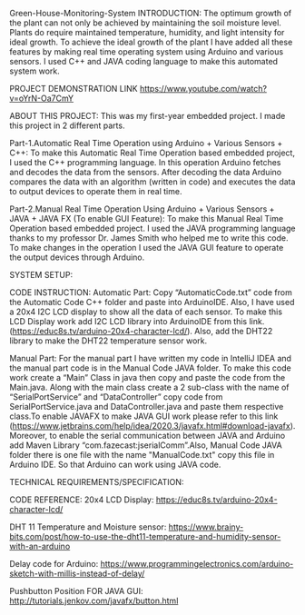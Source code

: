 Green-House-Monitoring-System
INTRODUCTION:
The optimum growth of the plant can not only be achieved by maintaining the soil moisture level. Plants do require maintained temperature, humidity, and light intensity for ideal growth. To achieve the ideal growth of the plant I have added all these features by making real time operating system using Arduino and various sensors. I used C++ and JAVA coding language to make this automated system work.

PROJECT DEMONSTRATION LINK
https://www.youtube.com/watch?v=oYrN-Oa7CmY

ABOUT THIS PROJECT:
This was my first-year embedded project. I made this project in 2 different parts.

Part-1.Automatic Real Time Operation using Arduino + Various Sensors + C++:
To make this Automatic Real Time Operation based embedded project, I used the C++ programming language. In this operation Arduino fetches and decodes the data from the sensors. After decoding the data Arduino compares the data with an algorithm (written in code) and executes the data to output devices to operate them in real time.

Part-2.Manual Real Time Operation Using Arduino + Various Sensors + JAVA + JAVA FX (To enable GUI Feature):
To make this Manual Real Time Operation based embedded project. I used the JAVA programming language thanks to my professor Dr. James Smith who helped me to write this code. To make changes in the operation I used the JAVA GUI feature to operate the output devices through Arduino.

SYSTEM SETUP:


CODE INSTRUCTION:
Automatic Part:
Copy “AutomaticCode.txt” code from the Automatic Code C++ folder and paste into ArduinoIDE. Also, I have used a 20x4 I2C LCD display to show all the data of each sensor. To make this LCD Display work add I2C LCD library into ArduinoIDE from this link.(https://educ8s.tv/arduino-20x4-character-lcd/). Also, add the DHT22 library to make the DHT22 temperature sensor work.

Manual Part:
For the manual part I have written my code in IntelliJ IDEA and the manual part code is in the Manual Code JAVA folder. To make this code work create a “Main” Class in java then copy and paste the code from the Main.java. Along with the main class create a 2 sub-class with the name of “SerialPortService” and “DataController” copy code from SerialPortService.java and DataController.java and paste them respective class.To enable JAVAFX to make JAVA GUI work please refer to this link (https://www.jetbrains.com/help/idea/2020.3/javafx.html#download-javafx). Moreover, to enable the serial communication between JAVA and Arduino add Maven Library “com.fazecast:jserialComm”.Also, Manual Code JAVA folder there is one file with the name "ManualCode.txt" copy this file in Arduino IDE. So that Arduino can work using JAVA code.

TECHNICAL REQUIREMENTS/SPECIFICATION:








CODE REFERENCE:
20x4 LCD Display:
https://educ8s.tv/arduino-20x4-character-lcd/

DHT 11 Temperature and Moisture sensor:
https://www.brainy-bits.com/post/how-to-use-the-dht11-temperature-and-humidity-sensor-with-an-arduino

Delay code for Arduino:
https://www.programmingelectronics.com/arduino-sketch-with-millis-instead-of-delay/

Pushbutton Position FOR JAVA GUI:
http://tutorials.jenkov.com/javafx/button.html
